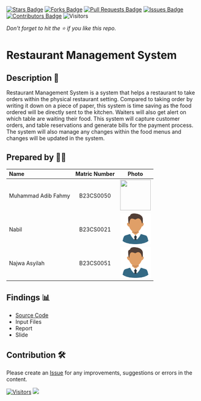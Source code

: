 
[![Stars Badge](https://img.shields.io/github/stars/jjn7702/SECJ2154-OOP)](https://github.com/jjn7702/SECJ2154-OOP/Submission/Sample/stargazers)
[![Forks Badge](https://img.shields.io/github/forks/jjn7702/SECJ2154-OOP)](https://github.com/jjn7702/SECJ2154-OOP/Submission/Sample/network/members)
[![Pull Requests Badge](https://img.shields.io/github/issues-pr/jjn7702/SECJ2154-OOP)](https://github.com/jjn7702/SECJ2154-OOP/Submission/Sample/pulls)
[![Issues Badge](https://img.shields.io/github/issues/jjn7702/SECJ2154-OOP)](https://github.com/jjn7702/SECJ2154-OOP/Submission/Sample/issues)
[![Contributors Badge](https://img.shields.io/github/contributors/jjn7702/SECJ2154-OOP?color=2b9348)](https://github.com/jjn7702/SECJ2154-OOP/Submission/Sample/graphs/contributors)
![Visitors](https://api.visitorbadge.io/api/visitors?path=https%3A%2F%2Fgithub.com%2Fjjn7702%2FSECJ2154-OOP%2FSubmission%2FSample&labelColor=%23d9e3f0&countColor=%23697689&style=flat)

_Don't forget to hit the :star: if you like this repo._

# Restaurant Management System

## Description 📝

Restaurant Management System is a system that helps a restaurant to take orders within the physical restaurant setting. Compared to taking order by writing it down on a piece of paper, this system is time saving as the food ordered will be directly sent to the kitchen. Waiters will also get alert on which table are waiting their food. This system will capture customer orders, and table reservations and generate bills for the payment process. The system will also manage any changes within the food menus and changes will be updated in the system.

## Prepared by 🧑‍💻

| Name             | Matric Number | Photo                                                         |
| :---------------- | :-------------: | :------------------------------------------------------------: |
| Muhammad Adib Fahmy   | B23CS0050        | <a href="https://www.freepik.com/icon/graduated_4537051" title="Aiman Haiqal Salehuddin"><img src="../Group5/images/mnqarlz.jpg" width=80px, height=80px>     |
| Nabil       | B23CS0021        | <a href="https://www.freepik.com/icon/graduated_4537051" title="Icon by Trazobanana"><img src="../sample/images/boy_4537022.png" width=80px, height=80px>         |
| Najwa Asyilah       | B23CS0051        | <a href="https://www.freepik.com/icon/graduated_4537051" title="Icon by Trazobanana"><img src="../sample/images/boy_4537022.png" width=80px, height=80px>         |

## Findings 📊

- [Source Code](..\Submission\sec01_perdana\Group6\files\source-code)
- Input Files
- Report
- Slide

## Contribution 🛠️
Please create an [Issue](https://github.com/jjn7702/SECJ2154-OOP/issues) for any improvements, suggestions or errors in the content.

[![Visitors](https://api.visitorbadge.io/api/visitors?path=https%3A%2F%2Fgithub.com%2Fjjn7702&labelColor=%23697689&countColor=%23555555&style=plastic)](https://visitorbadge.io/status?path=https%3A%2F%2Fgithub.com%2Fjjn7702)
![](https://hit.yhype.me/github/profile?user_id=81284918)


